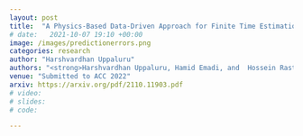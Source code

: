 ```yaml
---
layout: post
title:  "A Physics-Based Data-Driven Approach for Finite Time Estimation of Pandemic Growth"
# date:   2021-10-07 19:10 +00:00
image: /images/predictionerrors.png
categories: research
author: "Harshvardhan Uppaluru"
authors: "<strong>Harshvardhan Uppaluru, Hamid Emadi, and  Hossein Rastgoftar</strong>"
venue: "Submitted to ACC 2022"
arxiv: https://arxiv.org/pdf/2110.11903.pdf
# video:
# slides:
# code:

---
```

